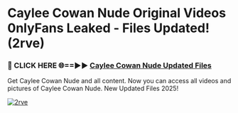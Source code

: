 # Caylee Cowan Nude Original Videos 0nlyFans Leaked - Files Updated! (2rve)

<h3>🔴 CLICK HERE 🌐==►► <a href="https://tinyurl.com/5h6xmrr3" rel="nofollow">Caylee Cowan Nude Updated Files</a></h3>

Get Caylee Cowan Nude and all content. Now you can access all videos and pictures of Caylee Cowan Nude. New Updated Files 2025!

[![2rve](https://i.imgur.com/KVD873Z.gif)](https://tinyurl.com/5h6xmrr3)
